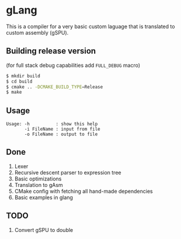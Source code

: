 # gLang
This is a compiler for a very basic custom laguage that is translated to custom assembly (gSPU).
## Building release version 
(for full stack debug capabilities add `FULL_DEBUG` macro)
```bash
$ mkdir build
$ cd build
$ cmake .. -DCMAKE_BUILD_TYPE=Release
$ make
```
## Usage
```
Usage: -h          : show this help
       -i FileName : input from file
       -o FileName : output to file 
```

## Done
1. Lexer
2. Recursive descent parser to expression tree
3. Basic optimizations
4. Translation to gAsm
5. CMake config with fetching all hand-made dependencies
6. Basic examples in glang

## TODO
1. Convert gSPU to double
